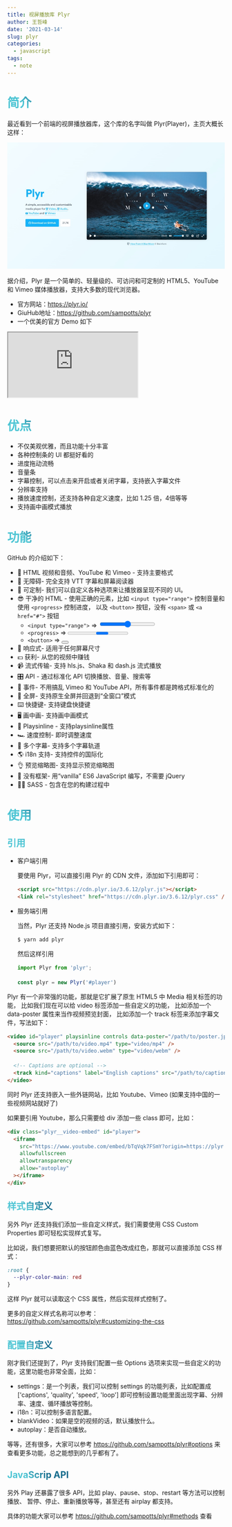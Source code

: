 ```yaml
---
title: 视屏播放库 Plyr
author: 王哲峰
date: '2021-03-14'
slug: plyr
categories:
  - javascript
tags:
  - note
---
```


<style>
h1 {
  background-color: #2B90B6;
  background-image: linear-gradient(45deg, #4EC5D4 10%, #146b8c 20%);
  background-size: 100%;
  -webkit-background-clip: text;
  -moz-background-clip: text;
  -webkit-text-fill-color: transparent;
  -moz-text-fill-color: transparent;
}
h2 {
  background-color: #2B90B6;
  background-image: linear-gradient(45deg, #4EC5D4 10%, #146b8c 20%);
  background-size: 100%;
  -webkit-background-clip: text;
  -moz-background-clip: text;
  -webkit-text-fill-color: transparent;
  -moz-text-fill-color: transparent;
}
</style>

# 简介

最近看到一个前端的视屏播放器库，这个库的名字叫做 Plyr(Player)，主页大概长这样：

![plyr.io](images/plyrio.jpg)

据介绍，Plyr 是一个简单的、轻量级的、可访问和可定制的 HTML5、YouTube 和 Vimeo 媒体播放器，支持大多数的现代浏览器。

- 官方网站：https://plyr.io/
- GiuHub地址：https://github.com/sampotts/plyr
- 一个优美的官方 Demo 如下

<div class="plyr__video-embed" id="player">
  <iframe
    src="https://www.youtube.com/embed/bTqVqk7FSmY?origin=https://plyr.io&amp;iv_load_policy=3&amp;modestbranding=1&amp;playsinline=1&amp;showinfo=0&amp;rel=0&amp;enablejsapi=1"
    allowfullscreen
    allowtransparency
    allow="autoplay">
  </iframe>
</div>

# 优点

- 不仅美观优雅，而且功能十分丰富
- 各种控制条的 UI 都挺好看的
- 进度拖动流畅
- 音量条
- 字幕控制，可以点击来开启或者关闭字幕，支持嵌入字幕文件
- 分辨率支持
- 播放速度控制，还支持各种自定义速度，比如 1.25 倍，4倍等等
- 支持画中画模式播放

# 功能

GitHub 的介绍如下：

- 📼 HTML 视频和音频、YouTube 和 Vimeo - 支持主要格式
- 💪 无障碍- 完全支持 VTT 字幕和屏幕阅读器
- 🔧 可定制- 我们可以自定义各种选项来让播放器呈现不同的 UI。
- 😎 干净的 HTML - 使用正确的元素，比如 `<input type="range">` 控制音量和使用 `<progress>` 控制进度，
  以及 `<button>` 按钮，没有 `<span>` 或 `<a href="#">` 按钮
    - `<input type="range">` => <input type="range">
    - `<progress>` => <progress>
    - `<button>` => <button>
- 📱 响应式- 适用于任何屏幕尺寸
- 💵 获利- 从您的视频中赚钱
- 📹 流式传输- 支持 hls.js、Shaka 和 dash.js 流式播放
- 🎛 API - 通过标准化 API 切换播放、音量、搜索等
- 🎤 事件- 不用搞乱 Vimeo 和 YouTube API，所有事件都是跨格式标准化的
- 🔎 全屏- 支持原生全屏并回退到“全窗口”模式
- ⌨️ 快捷键- 支持键盘快捷键
- 🖥 画中画- 支持画中画模式
- 📱 Playsinline - 支持playsinline属性
- 🏎 速度控制- 即时调整速度
- 📖 多个字幕- 支持多个字幕轨道
- 🌎 i18n 支持- 支持控件的国际化
- 👌 预览缩略图- 支持显示预览缩略图
- 🤟 没有框架- 用“vanilla” ES6 JavaScript 编写，不需要 jQuery
- 💁‍♀️ SASS - 包含在您的构建过程中


# 使用

## 引用

- 客户端引用

    要使用 Plyr，可以直接引用 Plyr 的 CDN 文件，添加如下引用即可：
    
    ```html
    <script src="https://cdn.plyr.io/3.6.12/plyr.js"></script>
    <link rel="stylesheet" href="https://cdn.plyr.io/3.6.12/plyr.css" />
    ```

- 服务端引用

    当然，Plyr 还支持 Node.js 项目直接引用，安装方式如下：
    
    ```bash
    $ yarn add plyr
    ```
    
    然后这样引用
    
    ```js
    import Plyr from 'plyr';
    
    const plyr = new Plyr('#player')
    ```


Plyr 有一个非常强的功能，那就是它扩展了原生 HTML5 中 Media 相关标签的功能，
比如我们现在可以给 video 标签添加一些自定义的功能，
比如添加一个 data-poster 属性来当作视频预览封面，
比如添加一个 track 标签来添加字幕文件，写法如下：

```html
<video id="player" playsinline controls data-poster="/path/to/poster.jpg">
  <source src="/path/to/video.mp4" type="video/mp4" />
  <source src="/path/to/video.webm" type="video/webm" />

  <!-- Captions are optional -->
  <track kind="captions" label="English captions" src="/path/to/captions.vtt" srclang="en" default />
</video>
```

同时 Plyr 还支持嵌入一些外链网站，比如 Youtube、Vimeo (如果支持中国的一些视频网站就好了)

如果要引用 Youtube，那么只需要给 div 添加一些 class 即可，比如：


```html
<div class="plyr__video-embed" id="player">
  <iframe
    src="https://www.youtube.com/embed/bTqVqk7FSmY?origin=https://plyr.io&amp;iv_load_policy=3&amp;modestbranding=1&amp;playsinline=1&amp;showinfo=0&amp;rel=0&amp;enablejsapi=1"
    allowfullscreen
    allowtransparency
    allow="autoplay"
  ></iframe>
</div>
```

## 样式自定义

另外 Plyr 还支持我们添加一些自定义样式，我们需要使用 CSS Custom Properties 
即可轻松实现样式复写。

比如说，我们想要把默认的按钮颜色由蓝色改成红色，那就可以直接添加 CSS 样式：

```css
:root {
  --plyr-color-main: red
}
```
这样 Plyr 就可以读取这个 CSS 属性，然后实现样式控制了。

更多的自定义样式名称可以参考：https://github.com/sampotts/plyr#customizing-the-css

## 配置自定义

刚才我们还提到了，Plyr 支持我们配置一些 Options 选项来实现一些自定义的功能，这里功能也非常全面，比如：

* settings：是一个列表，我们可以控制 settings 的功能列表，比如配置成 ['captions', 'quality', 'speed', 'loop'] 即可控制设置功能里面出现字幕、分辨率、速度、循环播放等控制。
* i18n：可以控制多语言配置。
* blankVideo：如果是空的视频的话，默认播放什么。
* autoplay：是否自动播放。

等等，还有很多，大家可以参考 https://github.com/sampotts/plyr#options 来查看更多功能，总之能想到的几乎都有了。

## JavaScrip API

另外 Play 还暴露了很多 API，比如 play、pause、stop、restart 等方法可以控制播放、
暂停、停止、重新播放等等，甚至还有 airplay 都支持。

具体的功能大家可以参考 https://github.com/sampotts/plyr#methods 查看


